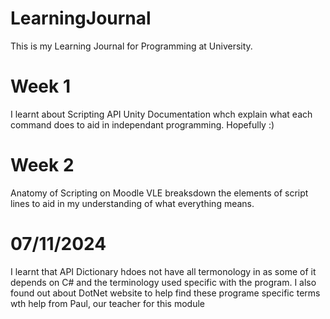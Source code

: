 # LearningJournal
This is my Learning Journal for Programming at University. 

## 
# Week 1
I learnt about Scripting API Unity Documentation whch explain what each command does to aid in independant programming. Hopefully :)

# Week 2
Anatomy of Scripting on Moodle VLE breaksdown the elements of script lines to aid in my understanding of what everything means. 

##
# 07/11/2024
I learnt that API Dictionary hdoes not have all termonology in as some of it depends on C# and the terminology used specific with the program. I also found out about DotNet website to help find these programe specific terms wth help from Paul, our teacher for this module
